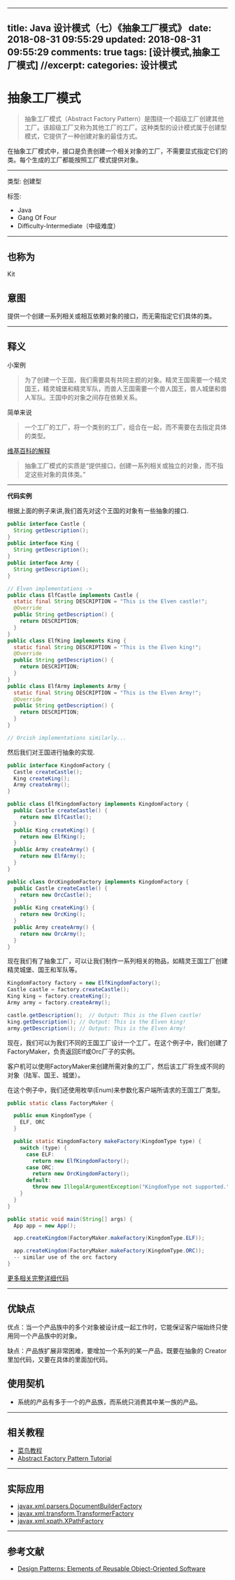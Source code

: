 
---
title: Java 设计模式（七）《抽象工厂模式》
date: 2018-08-31 09:55:29
updated: 2018-08-31 09:55:29
comments: true
tags: [设计模式,抽象工厂模式]
//excerpt: 
categories: 设计模式
---

# 抽象工厂模式

>抽象工厂模式（Abstract Factory Pattern）是围绕一个超级工厂创建其他工厂。该超级工厂又称为其他工厂的工厂。这种类型的设计模式属于创建型模式，它提供了一种创建对象的最佳方式。

在抽象工厂模式中，接口是负责创建一个相关对象的工厂，不需要显式指定它们的类。每个生成的工厂都能按照工厂模式提供对象。

<!--more-->

---

类型: 创建型

标签:
 - Java
 - Gang Of Four
 - Difficulty-Intermediate（中级难度）

---

## 也称为

Kit

## 意图
提供一个创建一系列相关或相互依赖对象的接口，而无需指定它们具体的类。

---

## 释义
小案例

> 为了创建一个王国，我们需要具有共同主题的对象。精灵王国需要一个精灵国王，精灵城堡和精灵军队，而兽人王国需要一个兽人国王，兽人城堡和兽人军队。王国中的对象之间存在依赖关系。

简单来说

> 一个工厂的工厂，将一个类别的工厂，组合在一起，而不需要在去指定具体的类型。

[维基百科的解释](https://zh.wikipedia.org/wiki/%E6%8A%BD%E8%B1%A1%E5%B7%A5%E5%8E%82)

> 抽象工厂模式的实质是“提供接口，创建一系列相关或独立的对象，而不指定这些对象的具体类。”

---

**代码实例**

根据上面的例子来讲,我们首先对这个王国的对象有一些抽象的接口.

```java
public interface Castle {
  String getDescription();
}
public interface King {
  String getDescription();
}
public interface Army {
  String getDescription();
}

// Elven implementations ->
public class ElfCastle implements Castle {
  static final String DESCRIPTION = "This is the Elven castle!";
  @Override
  public String getDescription() {
    return DESCRIPTION;
  }
}
public class ElfKing implements King {
  static final String DESCRIPTION = "This is the Elven king!";
  @Override
  public String getDescription() {
    return DESCRIPTION;
  }
}
public class ElfArmy implements Army {
  static final String DESCRIPTION = "This is the Elven Army!";
  @Override
  public String getDescription() {
    return DESCRIPTION;
  }
}

// Orcish implementations similarly...

```

然后我们对王国进行抽象的实现.

```java
public interface KingdomFactory {
  Castle createCastle();
  King createKing();
  Army createArmy();
}

public class ElfKingdomFactory implements KingdomFactory {
  public Castle createCastle() {
    return new ElfCastle();
  }
  public King createKing() {
    return new ElfKing();
  }
  public Army createArmy() {
    return new ElfArmy();
  }
}

public class OrcKingdomFactory implements KingdomFactory {
  public Castle createCastle() {
    return new OrcCastle();
  }
  public King createKing() {
    return new OrcKing();
  }
  public Army createArmy() {
    return new OrcArmy();
  }
}
```

现在我们有了抽象工厂，可以让我们制作一系列相关的物品，如精灵王国工厂创建精灵城堡、国王和军队等。

```java
KingdomFactory factory = new ElfKingdomFactory();
Castle castle = factory.createCastle();
King king = factory.createKing();
Army army = factory.createArmy();

castle.getDescription();  // Output: This is the Elven castle!
king.getDescription(); // Output: This is the Elven king!
army.getDescription(); // Output: This is the Elven Army!
```

现在，我们可以为我们不同的王国工厂设计一个工厂。在这个例子中，我们创建了FactoryMaker，负责返回Elf或Orc厂子的实例。

客户机可以使用FactoryMaker来创建所需对象的工厂，然后该工厂将生成不同的对象（陆军、国王、城堡）。

在这个例子中，我们还使用枚举(Enum)来参数化客户端所请求的王国工厂类型。
```java
public static class FactoryMaker {

  public enum KingdomType {
    ELF, ORC
  }

  public static KingdomFactory makeFactory(KingdomType type) {
    switch (type) {
      case ELF:
        return new ElfKingdomFactory();
      case ORC:
        return new OrcKingdomFactory();
      default:
        throw new IllegalArgumentException("KingdomType not supported.");
    }
  }
}

public static void main(String[] args) {
  App app = new App();

  app.createKingdom(FactoryMaker.makeFactory(KingdomType.ELF));

  app.createKingdom(FactoryMaker.makeFactory(KingdomType.ORC));
  -- similar use of the orc factory
}
```

[更多相关完整详细代码](https://gitee.com/lvgo/java-design-patterns-cn/tree/master/abstract-factory)

---

## 优缺点

优点：当一个产品族中的多个对象被设计成一起工作时，它能保证客户端始终只使用同一个产品族中的对象。

缺点：产品族扩展非常困难，要增加一个系列的某一产品，既要在抽象的 Creator 里加代码，又要在具体的里面加代码。

## 使用契机

* 系统的产品有多于一个的产品族，而系统只消费其中某一族的产品。

---


## 相关教程

* [菜鸟教程](http://www.runoob.com/design-pattern/abstract-factory-pattern.html)
* [Abstract Factory Pattern Tutorial](https://www.journaldev.com/1418/abstract-factory-design-pattern-in-java) 

---


## 实际应用

* [javax.xml.parsers.DocumentBuilderFactory](http://docs.oracle.com/javase/8/docs/api/javax/xml/parsers/DocumentBuilderFactory.html)
* [javax.xml.transform.TransformerFactory](http://docs.oracle.com/javase/8/docs/api/javax/xml/transform/TransformerFactory.html#newInstance--)
* [javax.xml.xpath.XPathFactory](http://docs.oracle.com/javase/8/docs/api/javax/xml/xpath/XPathFactory.html#newInstance--)

---

## 参考文献

* [Design Patterns: Elements of Reusable Object-Oriented Software](http://www.amazon.com/Design-Patterns-Elements-Reusable-Object-Oriented/dp/0201633612)